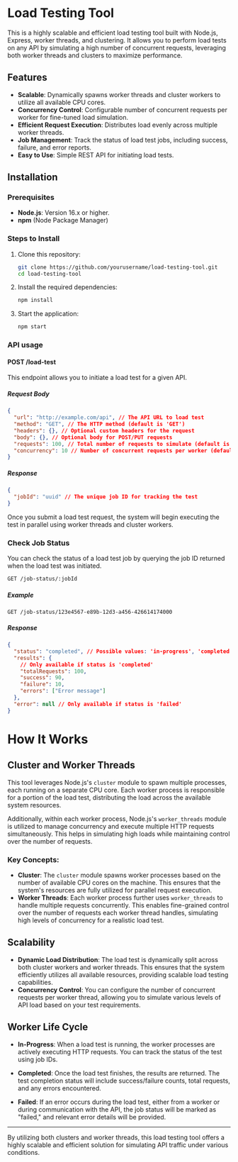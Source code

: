 # Load Testing Tool

This is a highly scalable and efficient load testing tool built with Node.js, Express, worker threads, and clustering. It allows you to perform load tests on any API by simulating a high number of concurrent requests, leveraging both worker threads and clusters to maximize performance.

## Features

- **Scalable**: Dynamically spawns worker threads and cluster workers to utilize all available CPU cores.
- **Concurrency Control**: Configurable number of concurrent requests per worker for fine-tuned load simulation.
- **Efficient Request Execution**: Distributes load evenly across multiple worker threads.
- **Job Management**: Track the status of load test jobs, including success, failure, and error reports.
- **Easy to Use**: Simple REST API for initiating load tests.

## Installation

### Prerequisites

- **Node.js**: Version 16.x or higher.
- **npm** (Node Package Manager)

### Steps to Install

1. Clone this repository:

   ```bash
   git clone https://github.com/yourusername/load-testing-tool.git
   cd load-testing-tool
   ```

2. Install the required dependencies:

   ```bash
   npm install
   ```

3. Start the application:

   ```bash
   npm start
   ```

### API usage

#### POST /load-test

This endpoint allows you to initiate a load test for a given API.

##### Request Body

```json
{
  "url": "http://example.com/api", // The API URL to load test
  "method": "GET", // The HTTP method (default is 'GET')
  "headers": {}, // Optional custom headers for the request
  "body": {}, // Optional body for POST/PUT requests
  "requests": 100, // Total number of requests to simulate (default is 100)
  "concurrency": 10 // Number of concurrent requests per worker (default is 10)
}
```

##### Response

```json
{
  "jobId": "uuid" // The unique job ID for tracking the test
}
```

Once you submit a load test request, the system will begin executing the test in parallel using worker threads and cluster workers.

### Check Job Status

You can check the status of a load test job by querying the job ID returned when the load test was initiated.

```bash
GET /job-status/:jobId
```

##### Example

```
GET /job-status/123e4567-e89b-12d3-a456-426614174000
```

##### Response

```json
{
  "status": "completed", // Possible values: 'in-progress', 'completed', 'failed'
  "results": {
    // Only available if status is 'completed'
    "totalRequests": 100,
    "success": 90,
    "failure": 10,
    "errors": ["Error message"]
  },
  "error": null // Only available if status is 'failed'
}
```

# How It Works

## Cluster and Worker Threads

This tool leverages Node.js's `cluster` module to spawn multiple processes, each running on a separate CPU core. Each worker process is responsible for a portion of the load test, distributing the load across the available system resources.

Additionally, within each worker process, Node.js's `worker_threads` module is utilized to manage concurrency and execute multiple HTTP requests simultaneously. This helps in simulating high loads while maintaining control over the number of requests.

### Key Concepts:

- **Cluster**: The `cluster` module spawns worker processes based on the number of available CPU cores on the machine. This ensures that the system's resources are fully utilized for parallel request execution.
- **Worker Threads**: Each worker process further uses `worker_threads` to handle multiple requests concurrently. This enables fine-grained control over the number of requests each worker thread handles, simulating high levels of concurrency for a realistic load test.

## Scalability

- **Dynamic Load Distribution**: The load test is dynamically split across both cluster workers and worker threads. This ensures that the system efficiently utilizes all available resources, providing scalable load testing capabilities.
- **Concurrency Control**: You can configure the number of concurrent requests per worker thread, allowing you to simulate various levels of API load based on your test requirements.

## Worker Life Cycle

- **In-Progress**: When a load test is running, the worker processes are actively executing HTTP requests. You can track the status of the test using job IDs.

- **Completed**: Once the load test finishes, the results are returned. The test completion status will include success/failure counts, total requests, and any errors encountered.

- **Failed**: If an error occurs during the load test, either from a worker or during communication with the API, the job status will be marked as "failed," and relevant error details will be provided.

---

By utilizing both clusters and worker threads, this load testing tool offers a highly scalable and efficient solution for simulating API traffic under various conditions.
